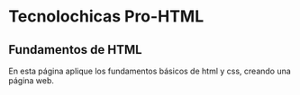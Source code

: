 # Tecnolochicas Pro-HTML

## Fundamentos de HTML

En esta página aplique los fundamentos básicos de html y css, creando una página web.

